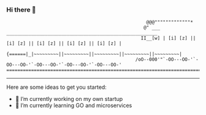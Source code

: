 ### Hi there 👋
 
                                                       @@@"""""""""""""*
                                                      @" ___ _______________________________________________________
                                                     II__[w] | [i] [z] || [i] [z] || [i] [z] || [i] [z] || [i] [z] |
                                                    {======|_|~~~~~~~~~||~~~~~~~~~||~~~~~~~~~||~~~~~~~~~||~~~~~~~~~|
                                                   /oO--000'"`-OO---OO-'`-OO---OO-'`-OO---OO-'`-OO---OO-'`-OO---OO-'
    ================================================================================================================
********************************************************************************************************************

Here are some ideas to get you started:

- 🔭 I’m currently working on my own startup
- 🌱 I’m currently learning GO and microservices
